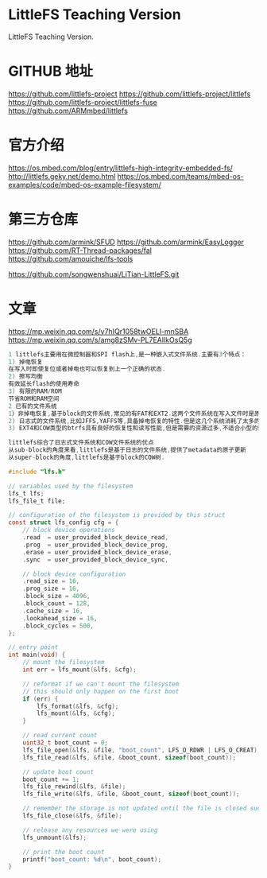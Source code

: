 # LittleFS Teaching Version
LittleFS Teaching Version.

# GITHUB 地址
https://github.com/littlefs-project
https://github.com/littlefs-project/littlefs
https://github.com/littlefs-project/littlefs-fuse
https://github.com/ARMmbed/littlefs

# 官方介绍
https://os.mbed.com/blog/entry/littlefs-high-integrity-embedded-fs/
http://littlefs.geky.net/demo.html
https://os.mbed.com/teams/mbed-os-examples/code/mbed-os-example-filesystem/

# 第三方仓库
https://github.com/armink/SFUD
https://github.com/armink/EasyLogger
https://github.com/RT-Thread-packages/fal
https://github.com/amouiche/lfs-tools

https://github.com/songwenshuai/LiTian-LittleFS.git

# 文章
https://mp.weixin.qq.com/s/y7hIQr1058twOELl-mnSBA
https://mp.weixin.qq.com/s/amg8zSMv-PL7EAlIkOsQ5g

``` C
1 littlefs主要用在微控制器和SPI flash上,是一种嵌入式文件系统.主要有3个特点：
1) 掉电恢复
在写入时即使复位或者掉电也可以恢复到上一个正确的状态.
2) 擦写均衡
有效延长flash的使用寿命
3) 有限的RAM/ROM
节省ROM和RAM空间
2 已有的文件系统
1）非掉电恢复,基于block的文件系统,常见的有FAT和EXT2.这两个文件系统在写入文件时是原地更新的,不具备非掉电恢复的特性.
2) 日志式的文件系统,比如JFFS,YAFFS等,具备掉电恢复的特性.但是这几个系统消耗了太多的RAM,且性能较低.
3) EXT4和COW类型的btrfs具有良好的恢复性和读写性能,但是需要的资源过多,不适合小型的嵌入式系统.

littlefs综合了日志式文件系统和COW文件系统的优点
从sub-block的角度来看,littlefs是基于日志的文件系统,提供了metadata的原子更新
从super-block的角度,littlefs是基于block的COW树.
```

``` C
#include "lfs.h"

// variables used by the filesystem
lfs_t lfs;
lfs_file_t file;

// configuration of the filesystem is provided by this struct
const struct lfs_config cfg = {
    // block device operations
    .read  = user_provided_block_device_read,
    .prog  = user_provided_block_device_prog,
    .erase = user_provided_block_device_erase,
    .sync  = user_provided_block_device_sync,

    // block device configuration
    .read_size = 16,
    .prog_size = 16,
    .block_size = 4096,
    .block_count = 128,
    .cache_size = 16,
    .lookahead_size = 16,
    .block_cycles = 500,
};

// entry point
int main(void) {
    // mount the filesystem
    int err = lfs_mount(&lfs, &cfg);

    // reformat if we can't mount the filesystem
    // this should only happen on the first boot
    if (err) {
        lfs_format(&lfs, &cfg);
        lfs_mount(&lfs, &cfg);
    }

    // read current count
    uint32_t boot_count = 0;
    lfs_file_open(&lfs, &file, "boot_count", LFS_O_RDWR | LFS_O_CREAT);
    lfs_file_read(&lfs, &file, &boot_count, sizeof(boot_count));

    // update boot count
    boot_count += 1;
    lfs_file_rewind(&lfs, &file);
    lfs_file_write(&lfs, &file, &boot_count, sizeof(boot_count));

    // remember the storage is not updated until the file is closed successfully
    lfs_file_close(&lfs, &file);

    // release any resources we were using
    lfs_unmount(&lfs);

    // print the boot count
    printf("boot_count: %d\n", boot_count);
}
```

